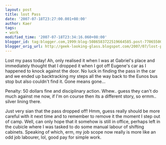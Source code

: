 ```yaml
---
layout: post
title: lost Pass
date: '2007-07-18T23:27:00.001+08:00'
author: Kaer
tags:
- work
modified_time: '2007-07-18T23:34:16.060+08:00'
blogger_id: tag:blogger.com,1999:blog-5086583722519664585.post-7706550070612460596
blogger_orig_url: http://geek-looking-glass.blogspot.com/2007/07/lost-pass.html
---
```


Lost my pass today! Ah, only realised it 
when I was at Gabriel's place and immediately thought that I dropped it when I 
got off Eugene's car as I happened to knock against the door. No luck in 
finding the pass in the car and we ended up backtracking my steps all the way 
back to the Eunos bus stop but also couldn't find it. Gone means gone... 

Penalty: 50 dollars fine and disciplinary 
action. 
Whew.. guess they can't do much against me 
now, if I'm on course then its a different story, so ermm.. silver lining 
there. 

Just very sian that the pass dropped off! 
Hmm, guess really should be more careful with it next time and to remember to 
remove it the moment I step out of camp. Well, can only hope that it somehow 
is still in office, perhaps left in the cubicle where I was tasked to do some 
manual labour of shifting cabinets. Speaking of which, erm, my job scope now 
really is more like an odd job labourer, lol, good pay for simple work. 